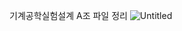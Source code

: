 기계공학실험설계 A조 파일 정리
![Untitled](https://github.com/Chanwoochan/2023MechanicalEngineeringExperimentDesign/assets/113370324/b30eea9d-69d3-46b7-a931-8330643f6c46)
